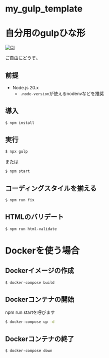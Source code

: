 my_gulp_template
=====================

# 自分用のgulpひな形

[![CI](https://github.com/novogrammer/my_gulp_template/actions/workflows/ci.yaml/badge.svg)](https://github.com/novogrammer/my_gulp_template/actions/workflows/ci.yaml)

ご自由にどうぞ。

## 前提
* Node.js 20.x
    * `.node-version`が使えるnodenvなどを推奨


## 導入
```bash
$ npm install
```

## 実行
```bash
$ npx gulp
```
または
```bash
$ npm start
```

## コーディングスタイルを揃える
```bash
$ npm run fix
```

## HTMLのバリデート

```bash
$ npm run html-validate
```

# Dockerを使う場合

## Dockerイメージの作成
```bash
$ docker-compose build
```
## Dockerコンテナの開始
npm run startを呼びます
```bash
$ docker-compose up -d
```
## Dockerコンテナの終了
```bash
$ docker-compose down
```

